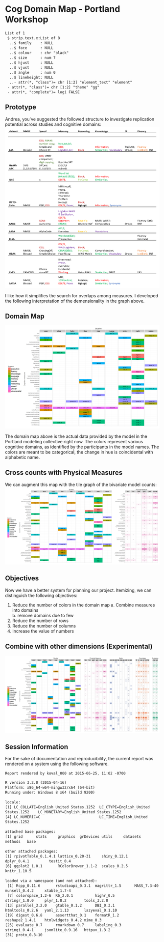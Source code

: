 # Cog Domain Map - Portland Workshop



<!--  Set the working directory to the repository's base directory; this assumes the report is nested inside of two directories.-->


<!-- Set the report-wide options, and point to the external code file. -->


<!-- Load the sources.  Suppress the output when loading sources. --> 


<!-- Load 'sourced' R files.  Suppress the output when loading packages. --> 


<!-- Load any Global functions and variables declared in the R file.  Suppress the output. --> 


<!-- Declare any global functions specific to a Rmd output.  Suppress the output. --> 


<!-- Load the datasets.   -->


<!-- Tweak the datasets.   -->




```
List of 1
 $ strip.text.x:List of 8
  ..$ family    : NULL
  ..$ face      : NULL
  ..$ colour    : chr "black"
  ..$ size      : num 7
  ..$ hjust     : NULL
  ..$ vjust     : NULL
  ..$ angle     : num 0
  ..$ lineheight: NULL
  ..- attr(*, "class")= chr [1:2] "element_text" "element"
 - attr(*, "class")= chr [1:2] "theme" "gg"
 - attr(*, "complete")= logi FALSE
```
## Prototype

Andrea, you've suggested the followed  structure to investigate replication potential across studies and cognitive domains:
![prototype](./images/Piccinin_Cognitive_Domains.PNG)  

I like how it simplifies the search for overlaps among measures. I developed the following interpretation of the demensionality in the graph above. 

## Domain Map



![](figure_cog_domain_map/domain_map-1.png) 

The domain map above is the actual data provided by the model in the Portland modeling collective right now. The colors  represent various cognitive domains, as identified by the participants in the model names. The colors are meant to be categorical, the change in hue is coincidental with alphabetic name.


## Cross counts with Physical Measures

We can augment this map with the tile graph of the bivariate model counts: 
![](figure_cog_domain_map/domain_map_phys_counts-1.png) 

## Objectives

Now we have a better system for planning our project. Itemizing, we can distinguish the following objectives: 

  1. Reduce the number of colors in the domain map 
    a. Combine measures into domains  
    b. remove domains due to few  
  2. Reduce the number of rows  
  3. Reduce the number of columns
  4. Increase the value of numbers

## Combine with other dimensions (Experimental)

![](figure_cog_domain_map/combine_with_otherDs-1.png) 


## Session Information
For the sake of documentation and reproducibility, the current report was rendered on a system using the following software.


```
Report rendered by koval_000 at 2015-06-25, 11:02 -0700
```

```
R version 3.2.0 (2015-04-16)
Platform: x86_64-w64-mingw32/x64 (64-bit)
Running under: Windows 8 x64 (build 9200)

locale:
[1] LC_COLLATE=English_United States.1252  LC_CTYPE=English_United States.1252    LC_MONETARY=English_United States.1252
[4] LC_NUMERIC=C                           LC_TIME=English_United States.1252    

attached base packages:
[1] grid      stats     graphics  grDevices utils     datasets  methods   base     

other attached packages:
[1] rpivotTable_0.1.4.1 lattice_0.20-31     shiny_0.12.1        dplyr_0.4.1         testit_0.4         
[6] ggplot2_1.0.1       RColorBrewer_1.1-2  scales_0.2.5        knitr_1.10.5       

loaded via a namespace (and not attached):
 [1] Rcpp_0.11.6       rstudioapi_0.3.1  magrittr_1.5      MASS_7.3-40       munsell_0.4.2     xtable_1.7-4     
 [7] colorspace_1.2-6  R6_2.0.1          highr_0.5         stringr_1.0.0     plyr_1.8.2        tools_3.2.0      
[13] parallel_3.2.0    gtable_0.1.2      DBI_0.3.1         htmltools_0.2.6   yaml_2.1.13       lazyeval_0.1.10  
[19] digest_0.6.8      assertthat_0.1    formatR_1.2       reshape2_1.4.1    htmlwidgets_0.4.2 mime_0.3         
[25] evaluate_0.7      rmarkdown_0.7     labeling_0.3      stringi_0.4-1     jsonlite_0.9.16   httpuv_1.3.2     
[31] proto_0.3-10     
```
